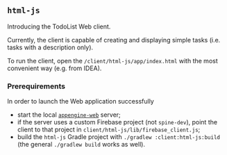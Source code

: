 ## `html-js`

Introducing the TodoList Web client.

Currently, the client is capable of creating and displaying simple tasks (i.e. tasks with 
a description only).

To run the client, open the `/client/html-js/app/index.html` with the most convenient 
way (e.g. from IDEA).

### Prerequirements

In order to launch the Web application successfully
 - start the local [`appengine-web`](../../deployment/appengine-web/README.md) server;
 - if the server uses a custom Firebase project (not `spine-dev`), point the client to that project
 in `client/html-js/lib/firebase_client.js`;
 - build the `html-js` Gradle project with `./gradlew :client:html-js:build` (the general 
 `./gradlew build` works as well).
